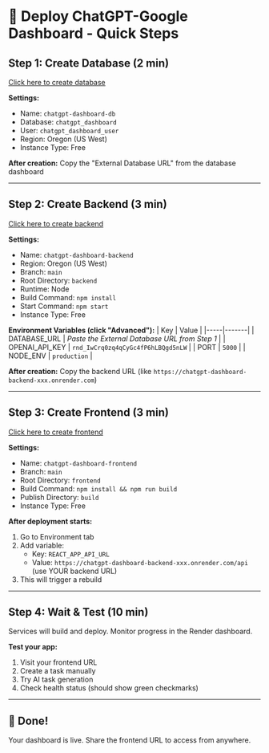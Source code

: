# 🚀 Deploy ChatGPT-Google Dashboard - Quick Steps

## Step 1: Create Database (2 min)
[Click here to create database](https://dashboard.render.com/new/database)

**Settings:**
- Name: `chatgpt-dashboard-db`
- Database: `chatgpt_dashboard`  
- User: `chatgpt_dashboard_user`
- Region: Oregon (US West)
- Instance Type: Free

**After creation:** Copy the "External Database URL" from the database dashboard

---

## Step 2: Create Backend (3 min)
[Click here to create backend](https://dashboard.render.com/new/web-service?repo=https://github.com/dvanosdol88/ChatGPT-Google-Dashboard)

**Settings:**
- Name: `chatgpt-dashboard-backend`
- Region: Oregon (US West)
- Branch: `main`
- Root Directory: `backend`
- Runtime: Node
- Build Command: `npm install`
- Start Command: `npm start`
- Instance Type: Free

**Environment Variables (click "Advanced"):**
| Key | Value |
|-----|-------|
| DATABASE_URL | *Paste the External Database URL from Step 1* |
| OPENAI_API_KEY | `rnd_IwCrq0zq4qCyGc4fP6hLBQgd5nLW` |
| PORT | `5000` |
| NODE_ENV | `production` |

**After creation:** Copy the backend URL (like `https://chatgpt-dashboard-backend-xxx.onrender.com`)

---

## Step 3: Create Frontend (3 min)
[Click here to create frontend](https://dashboard.render.com/new/static-site?repo=https://github.com/dvanosdol88/ChatGPT-Google-Dashboard)

**Settings:**
- Name: `chatgpt-dashboard-frontend`
- Branch: `main`
- Root Directory: `frontend`
- Build Command: `npm install && npm run build`
- Publish Directory: `build`
- Instance Type: Free

**After deployment starts:**
1. Go to Environment tab
2. Add variable:
   - Key: `REACT_APP_API_URL`
   - Value: `https://chatgpt-dashboard-backend-xxx.onrender.com/api` (use YOUR backend URL)
3. This will trigger a rebuild

---

## Step 4: Wait & Test (10 min)
Services will build and deploy. Monitor progress in the Render dashboard.

**Test your app:**
1. Visit your frontend URL
2. Create a task manually
3. Try AI task generation
4. Check health status (should show green checkmarks)

---

## 🎉 Done!
Your dashboard is live. Share the frontend URL to access from anywhere.